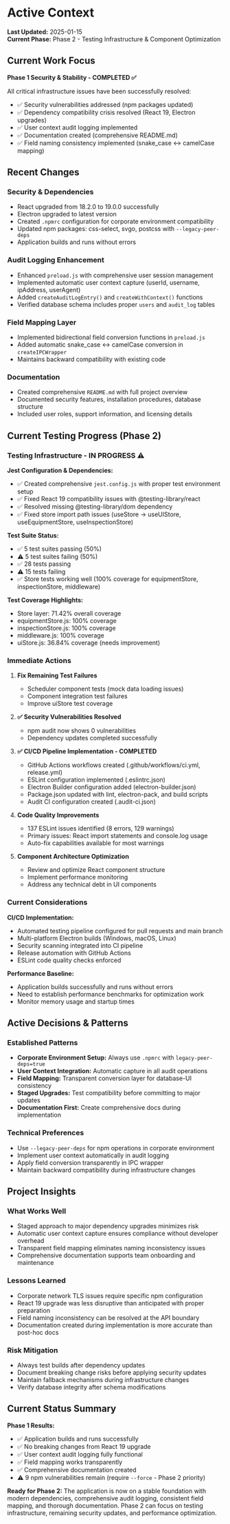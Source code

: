 # Active Context

**Last Updated:** 2025-01-15  
**Current Phase:** Phase 2 - Testing Infrastructure & Component Optimization

## Current Work Focus

**Phase 1 Security & Stability - COMPLETED ✅**

All critical infrastructure issues have been successfully resolved:

- ✅ Security vulnerabilities addressed (npm packages updated)
- ✅ Dependency compatibility crisis resolved (React 19, Electron upgrades)
- ✅ User context audit logging implemented
- ✅ Documentation created (comprehensive README.md)
- ✅ Field naming consistency implemented (snake_case ↔ camelCase mapping)

## Recent Changes

### Security & Dependencies
- React upgraded from 18.2.0 to 19.0.0 successfully
- Electron upgraded to latest version
- Created `.npmrc` configuration for corporate environment compatibility
- Updated npm packages: css-select, svgo, postcss with `--legacy-peer-deps`
- Application builds and runs without errors

### Audit Logging Enhancement
- Enhanced `preload.js` with comprehensive user session management
- Implemented automatic user context capture (userId, username, ipAddress, userAgent)
- Added `createAuditLogEntry()` and `createWithContext()` functions
- Verified database schema includes proper `users` and `audit_log` tables

### Field Mapping Layer
- Implemented bidirectional field conversion functions in `preload.js`
- Added automatic snake_case ↔ camelCase conversion in `createIPCWrapper`
- Maintains backward compatibility with existing code

### Documentation
- Created comprehensive `README.md` with full project overview
- Documented security features, installation procedures, database structure
- Included user roles, support information, and licensing details

## Current Testing Progress (Phase 2)

### Testing Infrastructure - IN PROGRESS ⚠️

**Jest Configuration & Dependencies:**
- ✅ Created comprehensive `jest.config.js` with proper test environment setup
- ✅ Fixed React 19 compatibility issues with @testing-library/react
- ✅ Resolved missing @testing-library/dom dependency
- ✅ Fixed store import path issues (useStore → useUIStore, useEquipmentStore, useInspectionStore)

**Test Suite Status:**
- ✅ 5 test suites passing (50%)
- ⚠️ 5 test suites failing (50%)
- ✅ 28 tests passing
- ⚠️ 15 tests failing
- ✅ Store tests working well (100% coverage for equipmentStore, inspectionStore, middleware)

**Test Coverage Highlights:**
- Store layer: 71.42% overall coverage
- equipmentStore.js: 100% coverage
- inspectionStore.js: 100% coverage
- middleware.js: 100% coverage
- uiStore.js: 36.84% coverage (needs improvement)

### Immediate Actions
1. **Fix Remaining Test Failures**
   - Scheduler component tests (mock data loading issues)
   - Component integration test failures
   - Improve uiStore test coverage

2. **✅ Security Vulnerabilities Resolved**
   - npm audit now shows 0 vulnerabilities
   - Dependency updates completed successfully

3. **✅ CI/CD Pipeline Implementation - COMPLETED**
   - GitHub Actions workflows created (.github/workflows/ci.yml, release.yml)
   - ESLint configuration implemented (.eslintrc.json)
   - Electron Builder configuration added (electron-builder.json)
   - Package.json updated with lint, electron-pack, and build scripts
   - Audit CI configuration created (.audit-ci.json)

4. **Code Quality Improvements**
   - 137 ESLint issues identified (8 errors, 129 warnings)
   - Primary issues: React import statements and console.log usage
   - Auto-fix capabilities available for most warnings

3. **Component Architecture Optimization**
   - Review and optimize React component structure
   - Implement performance monitoring
   - Address any technical debt in UI components

### Current Considerations

**CI/CD Implementation:**
- Automated testing pipeline configured for pull requests and main branch
- Multi-platform Electron builds (Windows, macOS, Linux)
- Security scanning integrated into CI pipeline
- Release automation with GitHub Actions
- ESLint code quality checks enforced

**Performance Baseline:**
- Application builds successfully and runs without errors
- Need to establish performance benchmarks for optimization work
- Monitor memory usage and startup times

## Active Decisions & Patterns

### Established Patterns
- **Corporate Environment Setup:** Always use `.npmrc` with `legacy-peer-deps=true`
- **User Context Integration:** Automatic capture in all audit operations
- **Field Mapping:** Transparent conversion layer for database-UI consistency
- **Staged Upgrades:** Test compatibility before committing to major updates
- **Documentation First:** Create comprehensive docs during implementation

### Technical Preferences
- Use `--legacy-peer-deps` for npm operations in corporate environment
- Implement user context automatically in audit logging
- Apply field conversion transparently in IPC wrapper
- Maintain backward compatibility during infrastructure changes

## Project Insights

### What Works Well
- Staged approach to major dependency upgrades minimizes risk
- Automatic user context capture ensures compliance without developer overhead
- Transparent field mapping eliminates naming inconsistency issues
- Comprehensive documentation supports team onboarding and maintenance

### Lessons Learned
- Corporate network TLS issues require specific npm configuration
- React 19 upgrade was less disruptive than anticipated with proper preparation
- Field naming inconsistency can be resolved at the API boundary
- Documentation created during implementation is more accurate than post-hoc docs

### Risk Mitigation
- Always test builds after dependency updates
- Document breaking change risks before applying security updates
- Maintain fallback mechanisms during infrastructure changes
- Verify database integrity after schema modifications

## Current Status Summary

**Phase 1 Results:**
- ✅ Application builds and runs successfully
- ✅ No breaking changes from React 19 upgrade
- ✅ User context audit logging fully functional
- ✅ Field mapping works transparently
- ✅ Comprehensive documentation created
- ⚠️ 9 npm vulnerabilities remain (require `--force` - Phase 2 priority)

**Ready for Phase 2:**
The application is now on a stable foundation with modern dependencies, comprehensive audit logging, consistent field mapping, and thorough documentation. Phase 2 can focus on testing infrastructure, remaining security updates, and performance optimization.